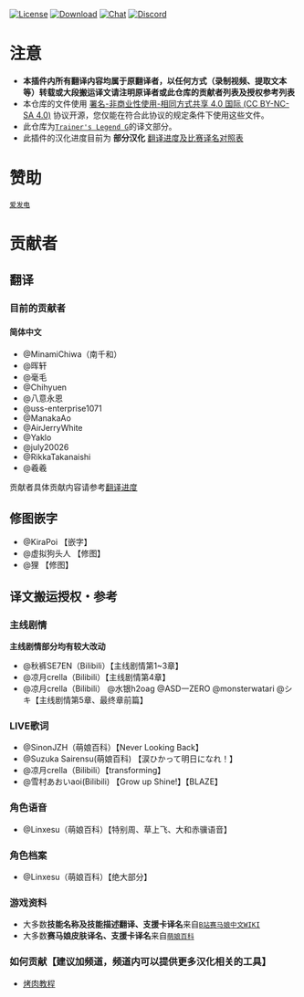 [![License](https://mirrors.creativecommons.org/presskit/buttons/88x31/svg/by-nc-sa.svg)](https://creativecommons.org/licenses/by-nc-sa/4.0/deed.zh)
[![Download](https://img.shields.io/github/v/release/MinamiChiwa/umamusume-localify-zh-CN?color=blue&logoColor=white&label=Download&logo=DocuSign)](https://github.com/MinamiChiwa/Trainers-Legend-G/releases/latest)
[![Chat](https://img.shields.io/badge/Join-QQ%E9%A2%91%E9%81%93-blue?logo=tencent-qq&logoColor=white)](https://qun.qq.com/qqweb/qunpro/share?_wv=3&_wwv=128&inviteCode=1olqdK&from=246610&biz=ka)
[![Discord](https://img.shields.io/discord/973208860217200653?color=blue&label=Discord&logo=Discord&logoColor=white)](https://discord.com/invite/TBCSv5hU69)
# 注意

- **本插件内所有翻译内容均属于原翻译者，以任何方式（录制视频、提取文本等）转载或大段搬运译文请注明原译者或此仓库的贡献者列表及授权参考列表**
- 本仓库的文件使用 [署名-非商业性使用-相同方式共享 4.0 国际 (CC BY-NC-SA 4.0)](https://creativecommons.org/licenses/by-nc-sa/4.0/deed.zh) 协议开源，您仅能在符合此协议的规定条件下使用这些文件。
- 此仓库为[`Trainer's Legend G`](https://github.com/MinamiChiwa/Trainers-Legend-G)的译文部分。
- 此插件的汉化进度目前为 **部分汉化**
[翻译进度及比赛译名对照表](http://docs.qq.com/sheet/DYkFFZVJudWxTa1Vq)

# 赞助

[`爱发电`](https://afdian.net/@Trainers-Legend-G)

# 贡献者

## 翻译

### 目前的贡献者

#### 简体中文

- @MinamiChiwa（南千和）
- @晖轩
- @毫毛
- @Chihyuen
- @八意永恩
- @uss-enterprise1071
- @ManakaAo
- @AirJerryWhite
- @Yaklo
- @july20026
- @RikkaTakanaishi
- @羲羲

贡献者具体贡献内容请参考[翻译进度](http://docs.qq.com/sheet/DYkFFZVJudWxTa1Vq)

## 修图嵌字

- @KiraPoi 【嵌字】
- @虚拟狗头人 【修图】
- @狸 【修图】

## 译文搬运授权・参考

### 主线剧情

**主线剧情部分均有较大改动**

- @秋裤SE7EN（Bilibili）【主线剧情第1~3章】
- @凉月crella（Bilibili）【主线剧情第4章】
- @凉月crella（Bilibili） @水银h2oag @ASD一ZERO @monsterwatari @シキ【主线剧情第5章、最终章前篇】

### LIVE歌词

- @SinonJZH（萌娘百科）【Never Looking Back】
- @Suzuka Sairensu(萌娘百科) 【涙ひかって明日になれ！】
- @凉月crella（Bilibili）【transforming】
- @雪村あおいaoi(Bilibili) 【Grow up Shine!】【BLAZE】

### 角色语音

- @Linxesu（萌娘百科）【特别周、草上飞、大和赤骥语音】

### 角色档案

- @Linxesu（萌娘百科）【绝大部分】

### 游戏资料

- 大多数**技能名称及技能描述翻译、支援卡译名**来自[`B站赛马娘中文WIKI`](https://wiki.biligame.com/umamusume/%E6%8A%80%E8%83%BD%E9%80%9F%E6%9F%A5%E8%A1%A8)
- 大多数**赛马娘皮肤译名、支援卡译名**来自[`萌娘百科`](https://zh.moegirl.org.cn/%E8%B5%9B%E9%A9%AC%E5%A8%98_Pretty_Derby/%E8%AF%91%E5%90%8D%E5%AF%B9%E7%85%A7%E8%A1%A8)



### 如何贡献【建议加频道，频道内可以提供更多汉化相关的工具】

- [烤肉教程](https://docs.qq.com/doc/DYk1Ia3h4UHRocGVJ)
